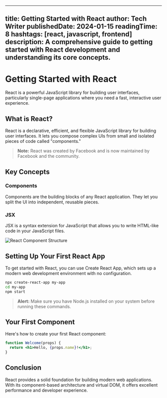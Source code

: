 
---
title: Getting Started with React
author: Tech Writer
publishedDate: 2024-01-15
readingTime: 8
hashtags: [react, javascript, frontend]
description: A comprehensive guide to getting started with React development and understanding its core concepts.
---

# Getting Started with React

React is a powerful JavaScript library for building user interfaces, particularly single-page applications where you need a fast, interactive user experience.

## What is React?

React is a declarative, efficient, and flexible JavaScript library for building user interfaces. It lets you compose complex UIs from small and isolated pieces of code called "components."

> **Note:** React was created by Facebook and is now maintained by Facebook and the community.

## Key Concepts

### Components
Components are the building blocks of any React application. They let you split the UI into independent, reusable pieces.

### JSX
JSX is a syntax extension for JavaScript that allows you to write HTML-like code in your JavaScript files.

![React Component Structure](/api/placeholder/800/400)

## Setting Up Your First React App

To get started with React, you can use Create React App, which sets up a modern web development environment with no configuration.

```bash
npx create-react-app my-app
cd my-app
npm start
```

> **Alert:** Make sure you have Node.js installed on your system before running these commands.

## Your First Component

Here's how to create your first React component:

```jsx
function Welcome(props) {
  return <h1>Hello, {props.name}!</h1>;
}
```

## Conclusion

React provides a solid foundation for building modern web applications. With its component-based architecture and virtual DOM, it offers excellent performance and developer experience.

